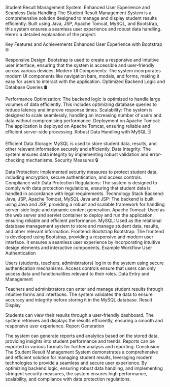 Student Result Management System: Enhanced User Experience and Seamless Data Handling
The Student Result Management System is a comprehensive solution designed to manage and display student results efficiently. Built using Java, JSP, Apache Tomcat, MySQL, and Bootstrap, this system ensures a seamless user experience and robust data handling. Here’s a detailed explanation of the project:

Key Features and Achievements
Enhanced User Experience with Bootstrap 🌐

Responsive Design: Bootstrap is used to create a responsive and intuitive user interface, ensuring that the system is accessible and user-friendly across various devices.
Modern UI Components: The system incorporates modern UI components like navigation bars, modals, and forms, making it easy for users to interact with the application.
Optimized Backend Logic and Database Queries 🛢️

Performance Optimization: The backend logic is optimized to handle large volumes of data efficiently. This includes optimizing database queries to reduce latency and improve response times.
Scalability: The system is designed to scale seamlessly, handling an increasing number of users and data without compromising performance.
Deployment on Apache Tomcat: The application is deployed on Apache Tomcat, ensuring reliable and efficient server-side processing.
Robust Data Handling with MySQL 🗄️

Efficient Data Storage: MySQL is used to store student data, results, and other relevant information securely and efficiently.
Data Integrity: The system ensures data integrity by implementing robust validation and error-checking mechanisms.
Security Measures 🔒

Data Protection: Implemented security measures to protect student data, including encryption, secure authentication, and access controls.
Compliance with Data Protection Regulations: The system is designed to comply with data protection regulations, ensuring that student data is handled in accordance with legal requirements.
Technology Stack
Backend: Java, JSP, Apache Tomcat, MySQL
Java and JSP: The backend is built using Java and JSP, providing a robust and scalable framework for handling server-side logic and dynamic content generation.
Apache Tomcat: Used as the web server and servlet container to deploy and run the application, ensuring reliable and efficient performance.
MySQL: Used as the relational database management system to store and manage student data, results, and other relevant information.
Frontend: Bootstrap
Bootstrap: The frontend is developed using Bootstrap, providing a responsive and modern user interface. It ensures a seamless user experience by incorporating intuitive design elements and interactive components.
Example Workflow
User Authentication

Users (students, teachers, administrators) log in to the system using secure authentication mechanisms.
Access controls ensure that users can only access data and functionalities relevant to their roles.
Data Entry and Management

Teachers and administrators can enter and manage student results through intuitive forms and interfaces.
The system validates the data to ensure accuracy and integrity before storing it in the MySQL database.
Result Display

Students can view their results through a user-friendly dashboard.
The system retrieves and displays the results efficiently, ensuring a smooth and responsive user experience.
Report Generation

The system can generate reports and analytics based on the stored data, providing insights into student performance and trends.
Reports can be exported in various formats for further analysis and reporting.
Conclusion
The Student Result Management System demonstrates a comprehensive and efficient solution for managing student results, leveraging modern technologies to provide a seamless and secure user experience. By optimizing backend logic, ensuring robust data handling, and implementing stringent security measures, the system ensures high performance, scalability, and compliance with data protection regulations.
